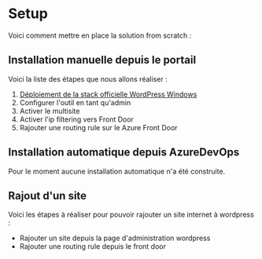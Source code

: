 # Setup

Voici comment mettre en place la solution from scratch : 

## Installation manuelle depuis le portail

Voici la liste des étapes que nous allons réaliser : 
1. [Déploiement de la stack officielle WordPress Windows](https://kpmgfr.visualstudio.com/0%20-%20Bureau%20Etudes/_wiki/wikis/WordPress?pagePath=%2Freadme%2FSetup%2FD%C3%A9ploiement%20de%20la%20stack%20officielle%20WordPress&pageId=414&wikiVersion=GBmaster)
2. Configurer l'outil en tant qu'admin 
3. Activer le multisite
4. Activer l'ip filtering vers Front Door
5. Rajouter une routing rule sur le Azure Front Door 


## Installation automatique depuis AzureDevOps

Pour le moment aucune installation automatique n'a été construite.

## Rajout d'un site 

Voici les étapes à réaliser pour pouvoir rajouter un site internet à wordpress : 
- Rajouter un site depuis la page d'administration wordpress
- Rajouter une routing rule depuis le front door
